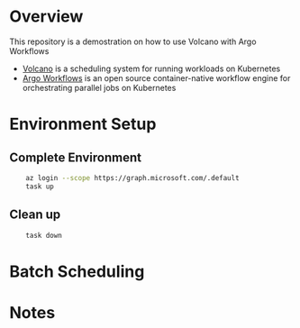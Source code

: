# Overview

This repository is a demostration on how to use Volcano with Argo Workflows

* [Volcano](https://volcano.sh/en/) is a scheduling system for running workloads on Kubernetes
* [Argo Workflows](https://argoproj.github.io/workflows) is an open source container-native workflow engine for orchestrating parallel jobs on Kubernetes

# Environment Setup
## Complete Environment

```bash
    az login --scope https://graph.microsoft.com/.default
    task up
```

## Clean up
```bash
    task down
```

# Batch Scheduling

# Notes

